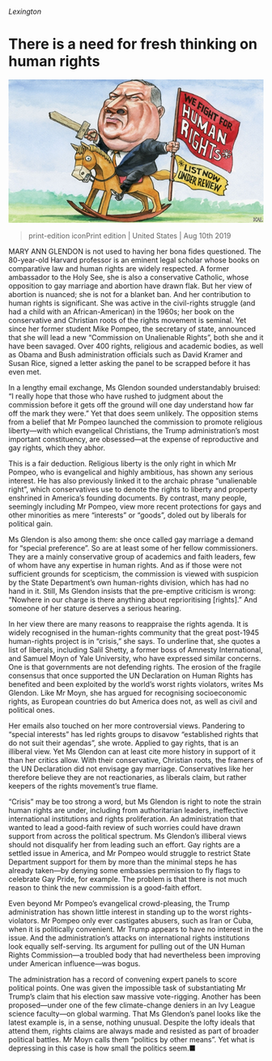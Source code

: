 ###### Lexington

# There is a need for fresh thinking on human rights 

![image](images/20190810_USD000.jpg) 

> print-edition iconPrint edition | United States | Aug 10th 2019 

MARY ANN GLENDON is not used to having her bona fides questioned. The 80-year-old Harvard professor is an eminent legal scholar whose books on comparative law and human rights are widely respected. A former ambassador to the Holy See, she is also a conservative Catholic, whose opposition to gay marriage and abortion have drawn flak. But her view of abortion is nuanced; she is not for a blanket ban. And her contribution to human rights is significant. She was active in the civil-rights struggle (and had a child with an African-American) in the 1960s; her book on the conservative and Christian roots of the rights movement is seminal. Yet since her former student Mike Pompeo, the secretary of state, announced that she will lead a new “Commission on Unalienable Rights”, both she and it have been savaged. Over 400 rights, religious and academic bodies, as well as Obama and Bush administration officials such as David Kramer and Susan Rice, signed a letter asking the panel to be scrapped before it has even met. 

In a lengthy email exchange, Ms Glendon sounded understandably bruised: “I really hope that those who have rushed to judgment about the commission before it gets off the ground will one day understand how far off the mark they were.” Yet that does seem unlikely. The opposition stems from a belief that Mr Pompeo launched the commission to promote religious liberty—with which evangelical Christians, the Trump administration’s most important constituency, are obsessed—at the expense of reproductive and gay rights, which they abhor. 

This is a fair deduction. Religious liberty is the only right in which Mr Pompeo, who is evangelical and highly ambitious, has shown any serious interest. He has also previously linked it to the archaic phrase “unalienable right”, which conservatives use to denote the rights to liberty and property enshrined in America’s founding documents. By contrast, many people, seemingly including Mr Pompeo, view more recent protections for gays and other minorities as mere “interests” or “goods”, doled out by liberals for political gain. 

Ms Glendon is also among them: she once called gay marriage a demand for “special preference”. So are at least some of her fellow commissioners. They are a mainly conservative group of academics and faith leaders, few of whom have any expertise in human rights. And as if those were not sufficient grounds for scepticism, the commission is viewed with suspicion by the State Department’s own human-rights division, which has had no hand in it. Still, Ms Glendon insists that the pre-emptive criticism is wrong: “Nowhere in our charge is there anything about reprioritising [rights].” And someone of her stature deserves a serious hearing. 

In her view there are many reasons to reappraise the rights agenda. It is widely recognised in the human-rights community that the great post-1945 human-rights project is in “crisis,” she says. To underline that, she quotes a list of liberals, including Salil Shetty, a former boss of Amnesty International, and Samuel Moyn of Yale University, who have expressed similar concerns. One is that governments are not defending rights. The erosion of the fragile consensus that once supported the UN Declaration on Human Rights has benefited and been exploited by the world’s worst rights violators, writes Ms Glendon. Like Mr Moyn, she has argued for recognising socioeconomic rights, as European countries do but America does not, as well as civil and political ones. 

Her emails also touched on her more controversial views. Pandering to “special interests” has led rights groups to disavow “established rights that do not suit their agendas”, she wrote. Applied to gay rights, that is an illiberal view. Yet Ms Glendon can at least cite more history in support of it than her critics allow. With their conservative, Christian roots, the framers of the UN Declaration did not envisage gay marriage. Conservatives like her therefore believe they are not reactionaries, as liberals claim, but rather keepers of the rights movement’s true flame. 

“Crisis” may be too strong a word, but Ms Glendon is right to note the strain human rights are under, including from authoritarian leaders, ineffective international institutions and rights proliferation. An administration that wanted to lead a good-faith review of such worries could have drawn support from across the political spectrum. Ms Glendon’s illiberal views should not disqualify her from leading such an effort. Gay rights are a settled issue in America, and Mr Pompeo would struggle to restrict State Department support for them by more than the minimal steps he has already taken—by denying some embassies permission to fly flags to celebrate Gay Pride, for example. The problem is that there is not much reason to think the new commission is a good-faith effort. 

Even beyond Mr Pompeo’s evangelical crowd-pleasing, the Trump administration has shown little interest in standing up to the worst rights-violators. Mr Pompeo only ever castigates abusers, such as Iran or Cuba, when it is politically convenient. Mr Trump appears to have no interest in the issue. And the administration’s attacks on international rights institutions look equally self-serving. Its argument for pulling out of the UN Human Rights Commission—a troubled body that had nevertheless been improving under American influence—was bogus. 

The administration has a record of convening expert panels to score political points. One was given the impossible task of substantiating Mr Trump’s claim that his election saw massive vote-rigging. Another has been proposed—under one of the few climate-change deniers in an Ivy League science faculty—on global warming. That Ms Glendon’s panel looks like the latest example is, in a sense, nothing unusual. Despite the lofty ideals that attend them, rights claims are always made and resisted as part of broader political battles. Mr Moyn calls them “politics by other means”. Yet what is depressing in this case is how small the politics seem.■ 

